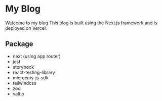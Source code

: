 # My Blog

[Welcome to my blog](https://vinyl-tech.net/)
This blog is built using the Next.js framework and is deployed on Vercel.

## Package

- next (using app router)
- jest
- storybook
- react-testing-library
- microcms-js-sdk
- tailwindcss
- zod
- valtio
